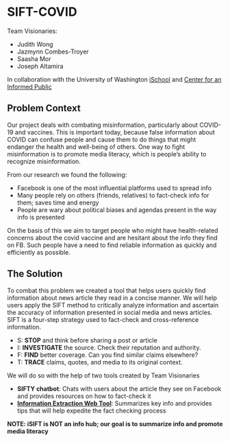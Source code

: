 # SIFT-COVID
Team Visionaries:
- Judith Wong
- Jazmynn Combes-Troyer
- Saasha Mor
- Joseph Altamira

In collaboration with the University of Washington [iSchool](https://ischool.uw.edu/) and [Center for an Informed Public](https://www.cip.uw.edu/)

## Problem Context
Our project deals with combating misinformation, particularly about COVID-19 and vaccines. This is important today, because false information about COVID can confuse people and cause them to do things that might endanger the health and well-being of others. One way to fight misinformation is to promote media literacy, which is people’s ability to recognize misinformation.

From our research we found the following:
- Facebook is one of the most influential platforms used to spread info
- Many people rely on others (friends, relatives) to fact-check info for them; saves time and energy
- People are wary about political biases and agendas present in the way info is presented

On the basis of this we aim to target people who might have health-related concerns about the covid vaccine and are hesitant about the info they find on FB. Such people have a need to find reliable information as quickly and efficiently as possible.

## The Solution
To combat this problem we created a tool that helps users quickly find information about news article they read in a concise manner. We will help users apply the SIFT method to critically analyze information and ascertain the accuracy of information presented in social media and news articles.
SIFT is a four-step strategy used to fact-check and cross-reference information.
- S: **STOP**  and think before sharing a post or article
- I: **INVESTIGATE** the source. Check their reputation and authority.
- F: **FIND** better coverage. Can you find similar claims elsewhere?
- T: **TRACE** claims, quotes, and media to its original context.

We will do so with the help of two tools created by Team Visionaries
- **SIFTY chatbot**: Chats with users about the article they see on Facebook and provides resources on how to fact-check it
- **[Information Extraction Web Tool](https://team-visionaries.github.io/SIFT-COVID/)**: Summarizes key info and provides tips that will help expedite the fact checking process

**NOTE: iSIFT is NOT an info hub; our goal is to summarize info and promote media literacy**
